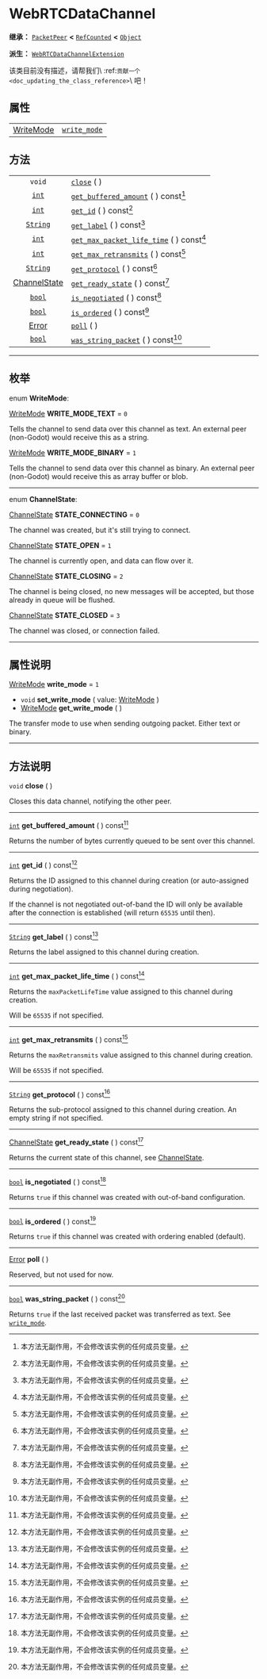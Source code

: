 <!-- ⚠ 请勿编辑本文件 ⚠ -->
<!-- 本文档使用脚本从 WeDot 引擎源码仓库生成。 -->
<!-- 生成脚本：https://github.com/WeDot-Engine/WeDot/tree/master/doc/tools/make_md.py； -->
<!-- 原文件：https://github.com/WeDot-Engine/WeDot/tree/master/modules/webrtc/doc_classes/WebRTCDataChannel.xml。 -->

<div id="_class_webrtcdatachannel"></div>

# WebRTCDataChannel

**继承：** [`PacketPeer`](class_packetpeer.md) **<** [`RefCounted`](class_refcounted.md) **<** [`Object`](class_object.md)

**派生：** [`WebRTCDataChannelExtension`](class_webrtcdatachannelextension.md)

该类目前没有描述，请帮我们\ :ref:`贡献一个 <doc_updating_the_class_reference>`\ 吧！

## 属性

|||
|:-:|:--|
| [WriteMode](#enum_webrtcdatachannel_writemode) | [`write_mode`](class_webrtcdatachannel.md#class_webrtcdatachannel_property_write_mode) | ``1`` |

## 方法

|||
|:-:|:--|
| `void`                                               | [`close`](class_webrtcdatachannel.md#class_webrtcdatachannel_method_close) ( )                                                     |
| [`int`](class_int.md)                                | [`get_buffered_amount`](class_webrtcdatachannel.md#class_webrtcdatachannel_method_get_buffered_amount) ( ) const[^const]           |
| [`int`](class_int.md)                                | [`get_id`](class_webrtcdatachannel.md#class_webrtcdatachannel_method_get_id) ( ) const[^const]                                     |
| [`String`](class_string.md)                          | [`get_label`](class_webrtcdatachannel.md#class_webrtcdatachannel_method_get_label) ( ) const[^const]                               |
| [`int`](class_int.md)                                | [`get_max_packet_life_time`](class_webrtcdatachannel.md#class_webrtcdatachannel_method_get_max_packet_life_time) ( ) const[^const] |
| [`int`](class_int.md)                                | [`get_max_retransmits`](class_webrtcdatachannel.md#class_webrtcdatachannel_method_get_max_retransmits) ( ) const[^const]           |
| [`String`](class_string.md)                          | [`get_protocol`](class_webrtcdatachannel.md#class_webrtcdatachannel_method_get_protocol) ( ) const[^const]                         |
| [ChannelState](#enum_webrtcdatachannel_channelstate) | [`get_ready_state`](class_webrtcdatachannel.md#class_webrtcdatachannel_method_get_ready_state) ( ) const[^const]                   |
| [`bool`](class_bool.md)                              | [`is_negotiated`](class_webrtcdatachannel.md#class_webrtcdatachannel_method_is_negotiated) ( ) const[^const]                       |
| [`bool`](class_bool.md)                              | [`is_ordered`](class_webrtcdatachannel.md#class_webrtcdatachannel_method_is_ordered) ( ) const[^const]                             |
| [Error](#enum_@globalscope_error)                    | [`poll`](class_webrtcdatachannel.md#class_webrtcdatachannel_method_poll) ( )                                                       |
| [`bool`](class_bool.md)                              | [`was_string_packet`](class_webrtcdatachannel.md#class_webrtcdatachannel_method_was_string_packet) ( ) const[^const]               |

<!-- rst-class:: classref-section-separator -->

---

## 枚举

<div id="_class_enum_webrtcdatachannel_writemode"></div>

enum **WriteMode**: <div id="enum_webrtcdatachannel_writemode"></div>

<div id="_class_webrtcdatachannel_constant_write_mode_text"></div>

[WriteMode](#enum_webrtcdatachannel_writemode) **WRITE_MODE_TEXT** = ``0``

Tells the channel to send data over this channel as text. An external peer (non-Godot) would receive this as a string.

<div id="_class_webrtcdatachannel_constant_write_mode_binary"></div>

[WriteMode](#enum_webrtcdatachannel_writemode) **WRITE_MODE_BINARY** = ``1``

Tells the channel to send data over this channel as binary. An external peer (non-Godot) would receive this as array buffer or blob.

<!-- rst-class:: classref-item-separator -->

---

<div id="_class_enum_webrtcdatachannel_channelstate"></div>

enum **ChannelState**: <div id="enum_webrtcdatachannel_channelstate"></div>

<div id="_class_webrtcdatachannel_constant_state_connecting"></div>

[ChannelState](#enum_webrtcdatachannel_channelstate) **STATE_CONNECTING** = ``0``

The channel was created, but it's still trying to connect.

<div id="_class_webrtcdatachannel_constant_state_open"></div>

[ChannelState](#enum_webrtcdatachannel_channelstate) **STATE_OPEN** = ``1``

The channel is currently open, and data can flow over it.

<div id="_class_webrtcdatachannel_constant_state_closing"></div>

[ChannelState](#enum_webrtcdatachannel_channelstate) **STATE_CLOSING** = ``2``

The channel is being closed, no new messages will be accepted, but those already in queue will be flushed.

<div id="_class_webrtcdatachannel_constant_state_closed"></div>

[ChannelState](#enum_webrtcdatachannel_channelstate) **STATE_CLOSED** = ``3``

The channel was closed, or connection failed.

<!-- rst-class:: classref-section-separator -->

---

## 属性说明

<div id="_class_webrtcdatachannel_property_write_mode"></div>

[WriteMode](#enum_webrtcdatachannel_writemode) **write_mode** = ``1`` <div id="class_webrtcdatachannel_property_write_mode"></div>

- `void` **set_write_mode** ( value: [WriteMode](#enum_webrtcdatachannel_writemode) )
- [WriteMode](#enum_webrtcdatachannel_writemode) **get_write_mode** ( )

The transfer mode to use when sending outgoing packet. Either text or binary.

<!-- rst-class:: classref-section-separator -->

---

## 方法说明

<div id="_class_webrtcdatachannel_method_close"></div>

`void` **close** ( )<div id="class_webrtcdatachannel_method_close"></div>

Closes this data channel, notifying the other peer.

<!-- rst-class:: classref-item-separator -->

---

<div id="_class_webrtcdatachannel_method_get_buffered_amount"></div>

[`int`](class_int.md) **get_buffered_amount** ( ) const[^const]<div id="class_webrtcdatachannel_method_get_buffered_amount"></div>

Returns the number of bytes currently queued to be sent over this channel.

<!-- rst-class:: classref-item-separator -->

---

<div id="_class_webrtcdatachannel_method_get_id"></div>

[`int`](class_int.md) **get_id** ( ) const[^const]<div id="class_webrtcdatachannel_method_get_id"></div>

Returns the ID assigned to this channel during creation (or auto-assigned during negotiation).

If the channel is not negotiated out-of-band the ID will only be available after the connection is established (will return `65535` until then).

<!-- rst-class:: classref-item-separator -->

---

<div id="_class_webrtcdatachannel_method_get_label"></div>

[`String`](class_string.md) **get_label** ( ) const[^const]<div id="class_webrtcdatachannel_method_get_label"></div>

Returns the label assigned to this channel during creation.

<!-- rst-class:: classref-item-separator -->

---

<div id="_class_webrtcdatachannel_method_get_max_packet_life_time"></div>

[`int`](class_int.md) **get_max_packet_life_time** ( ) const[^const]<div id="class_webrtcdatachannel_method_get_max_packet_life_time"></div>

Returns the `maxPacketLifeTime` value assigned to this channel during creation.

Will be `65535` if not specified.

<!-- rst-class:: classref-item-separator -->

---

<div id="_class_webrtcdatachannel_method_get_max_retransmits"></div>

[`int`](class_int.md) **get_max_retransmits** ( ) const[^const]<div id="class_webrtcdatachannel_method_get_max_retransmits"></div>

Returns the `maxRetransmits` value assigned to this channel during creation.

Will be `65535` if not specified.

<!-- rst-class:: classref-item-separator -->

---

<div id="_class_webrtcdatachannel_method_get_protocol"></div>

[`String`](class_string.md) **get_protocol** ( ) const[^const]<div id="class_webrtcdatachannel_method_get_protocol"></div>

Returns the sub-protocol assigned to this channel during creation. An empty string if not specified.

<!-- rst-class:: classref-item-separator -->

---

<div id="_class_webrtcdatachannel_method_get_ready_state"></div>

[ChannelState](#enum_webrtcdatachannel_channelstate) **get_ready_state** ( ) const[^const]<div id="class_webrtcdatachannel_method_get_ready_state"></div>

Returns the current state of this channel, see [ChannelState](#enum_webrtcdatachannel_channelstate).

<!-- rst-class:: classref-item-separator -->

---

<div id="_class_webrtcdatachannel_method_is_negotiated"></div>

[`bool`](class_bool.md) **is_negotiated** ( ) const[^const]<div id="class_webrtcdatachannel_method_is_negotiated"></div>

Returns `true` if this channel was created with out-of-band configuration.

<!-- rst-class:: classref-item-separator -->

---

<div id="_class_webrtcdatachannel_method_is_ordered"></div>

[`bool`](class_bool.md) **is_ordered** ( ) const[^const]<div id="class_webrtcdatachannel_method_is_ordered"></div>

Returns `true` if this channel was created with ordering enabled (default).

<!-- rst-class:: classref-item-separator -->

---

<div id="_class_webrtcdatachannel_method_poll"></div>

[Error](#enum_@globalscope_error) **poll** ( )<div id="class_webrtcdatachannel_method_poll"></div>

Reserved, but not used for now.

<!-- rst-class:: classref-item-separator -->

---

<div id="_class_webrtcdatachannel_method_was_string_packet"></div>

[`bool`](class_bool.md) **was_string_packet** ( ) const[^const]<div id="class_webrtcdatachannel_method_was_string_packet"></div>

Returns `true` if the last received packet was transferred as text. See [`write_mode`](class_webrtcdatachannel.md#class_webrtcdatachannel_property_write_mode).

[^virtual]: 本方法通常需要用户覆盖才能生效。
[^const]: 本方法无副作用，不会修改该实例的任何成员变量。
[^vararg]: 本方法除了能接受在此处描述的参数外，还能够继续接受任意数量的参数。
[^constructor]: 本方法用于构造某个类型。
[^static]: 调用本方法无需实例，可直接使用类名进行调用。
[^operator]: 本方法描述的是使用本类型作为左操作数的有效运算符。
[^bitfield]: 这个值是由下列位标志构成位掩码的整数。
[^void]: 无返回值。
